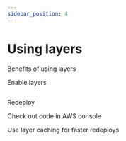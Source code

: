 ```yaml
---
sidebar_position: 4
---
```


# Using layers

Benefits of using layers

Enable layers 

```yaml
```

Redeploy

Check out code in AWS console

Use layer caching for faster redeploys

